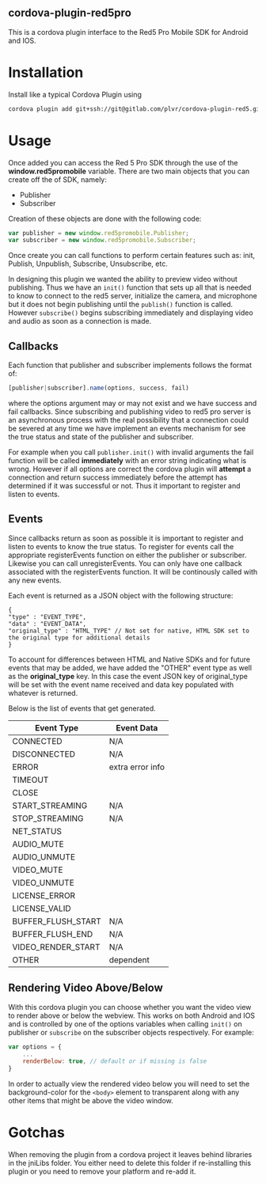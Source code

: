 cordova-plugin-red5pro
------------------------

This is a cordova plugin interface to the Red5 Pro Mobile SDK for Android and IOS.



# Installation


Install like a typical Cordova Plugin using

```markdown
cordova plugin add git+ssh://git@gitlab.com/plvr/cordova-plugin-red5.git#1.2.0
```

# Usage

Once added you can access the Red 5 Pro SDK through the use of the **window.red5promobile** variable. There are two main objects that you can create off the of SDK, namely:

- Publisher
- Subscriber

Creation of these objects are done with the following code:

```javascript
var publisher = new window.red5promobile.Publisher;
var subscriber = new window.red5promobile.Subscriber;
```

Once create you can call functions to perform certain features such as: init, Publish, Unpublish, Subscribe, Unsubscribe, etc. 

In designing this plugin we wanted the ability to preview video without publishing. Thus we have an `init()` function that sets up all that is needed to know to connect to the red5 server, initialize the camera, and microphone but it does not begin publishing until the `publish()` function is called. However `subscribe()` begins subscribing immediately and displaying video and audio as soon as a connection is made.

## Callbacks

Each function that publisher and subscriber implements follows the format of:

```javascript
[publisher|subscriber].name(options, success, fail)
```

where the options argument may or may not exist and we have success and fail callbacks. Since subscribing and publishing video to red5 pro server is an asynchronous process with the real possibility that a connection could be severed at any time we have implement an events mechanism for see the true status and state of the publisher and subscriber.

For example when you call `publisher.init()` with invalid arguments the fail function will be called **immediately** with an error string indicating what is wrong. However if all options are correct the cordova plugin will **attempt** a connection and return success immediately before the attempt has determined if it was successful or not. Thus it important to register and listen to events.

## Events

Since callbacks return as soon as possible it is important to register and listen to events to know the true status. To register for events call the appropriate registerEvents function on either the publisher or subscriber. Likewise you can call unregisterEvents. You can only have one callback associated with the registerEvents function. It will be continously called with any new events.

Each event is returned as a JSON object with the following structure:

```
{
"type" : "EVENT_TYPE",
"data" : "EVENT_DATA",
"original_type" : "HTML_TYPE" // Not set for native, HTML SDK set to the original type for additional details
}
```

To account for differences between HTML and Native SDKs and for future events that may be added, we have added the "OTHER" event type as well as the **original_type** key. In this case the event JSON key of original_type will be set with the event name received and data key populated with whatever is returned.

Below is the list of events that get generated.

|  Event Type | Event Data  |
| ------------ | ------------ |
| CONNECTED  | N/A  |
| DISCONNECTED | N/A  |
| ERROR  | extra error info  |
| TIMEOUT  |   |
| CLOSE  |   |
| START_STREAMING  | N/A  |
| STOP_STREAMING  |  N/A  |
| NET_STATUS  |   |
| AUDIO_MUTE  |   |
| AUDIO_UNMUTE  |   |
| VIDEO_MUTE  |   |
| VIDEO_UNMUTE  |   |
| LICENSE_ERROR  |   |
| LICENSE_VALID  |   |
| BUFFER_FLUSH_START  | N/A  |
| BUFFER_FLUSH_END  |  N/A |
|  VIDEO_RENDER_START | N/A  |
|  OTHER | dependent  |


## Rendering Video Above/Below

With this cordova plugin you can choose whether you want the video view to render above or below the webview. This works on both Android and IOS and is controlled by one of the options variables when calling `init()` on publisher or `subscribe` on the subscriber objects respectively. For example:

```javascript
var options = {
    ...
    renderBelow: true, // default or if missing is false
}
```

In order to actually view the rendered video below you will need to set the background-color for the `<body>` element to transparent along with any other items that might be above the video window.

# Gotchas
When removing the plugin from a cordova project it leaves behind libraries in the jniLibs folder. You either need to delete this folder if re-installing this plugin or you need to remove your platform and re-add it.
